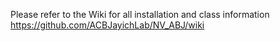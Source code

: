 Please refer to the Wiki for all installation and class information
https://github.com/ACBJayichLab/NV_ABJ/wiki
